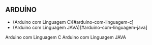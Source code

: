 ## ARDUÍNO
 - (Arduino com Linguagem C)[#arduino-com-linguagem-c]
 - (Arduino com Linguagem JAVA)[#arduino-com-linguagem-java]



Arduino com Linguagem C
Arduino com Linguagem JAVA
